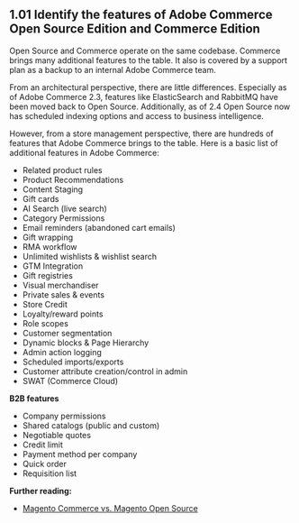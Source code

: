 ## 1.01 Identify the features of Adobe Commerce Open Source Edition and Commerce Edition

Open Source and Commerce operate on the same codebase. Commerce brings many additional features to the table. It also is covered by a support plan as a backup to an internal Adobe Commerce team.

From an architectural perspective, there are little differences. Especially as of Adobe Commerce 2.3, features like ElasticSearch and RabbitMQ have been moved back to Open Source. Additionally, as of 2.4 Open Source now has scheduled indexing options and access to business intelligence.

However, from a store management perspective, there are hundreds of features that Adobe Commerce brings to the table. Here is a basic list of additional features in Adobe Commerce:

* Related product rules
* Product Recommendations
* Content Staging
* Gift cards
* AI Search (live search)
* Category Permissions
* Email reminders (abandoned cart emails)
* Gift wrapping
* RMA workflow
* Unlimited wishlists & wishlist search
* GTM Integration
* Gift registries
* Visual merchandiser
* Private sales & events
* Store Credit
* Loyalty/reward points
* Role scopes
* Customer segmentation
* Dynamic blocks & Page Hierarchy
* Admin action logging
* Scheduled imports/exports 
* Customer attribute creation/control in admin
* SWAT (Commerce Cloud)

**B2B features**

* Company permissions
* Shared catalogs (public and custom)
* Negotiable quotes
* Credit limit
* Payment method per company
* Quick order
* Requisition list

**Further reading:**
* [Magento Commerce vs. Magento Open Source](https://www.customerparadigm.com/magento-commerce-vs-magento-opensource/)